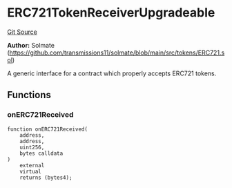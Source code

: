 # ERC721TokenReceiverUpgradeable
[Git Source](https://github.com/ContractLabs/foundry-bountykinds-contract/blob/67e6855d3beabdf242cc0b51d9e53b087a5235b9/src/oz-custom/oz-upgradeable/token/ERC721/ERC721Upgradeable.sol)

**Author:**
Solmate
(https://github.com/transmissions11/solmate/blob/main/src/tokens/ERC721.sol)

A generic interface for a contract which properly accepts ERC721
tokens.


## Functions
### onERC721Received


```solidity
function onERC721Received(
    address,
    address,
    uint256,
    bytes calldata
)
    external
    virtual
    returns (bytes4);
```

